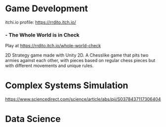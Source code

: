 # Game Development

itchi.io profile:      https://rrdito.itch.io/

### - The Whole World is in Check

Play at https://rrdito.itch.io/whole-world-check

2D Strategy game made with Unity 2D. A Chesslike game that pits two armies against each other, with pieces based on regular chess pieces but with different movements and unique rules.


# Complex Systems Simulation

https://www.sciencedirect.com/science/article/abs/pii/S0378437117306404



# Data Science
